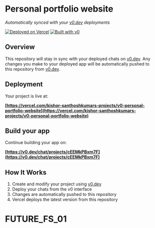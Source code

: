 # Personal portfolio website

*Automatically synced with your [v0.dev](https://v0.dev) deployments*

[![Deployed on Vercel](https://img.shields.io/badge/Deployed%20on-Vercel-black?style=for-the-badge&logo=vercel)](https://vercel.com/kishor-santhoshkumars-projects/v0-personal-portfolio-website)
[![Built with v0](https://img.shields.io/badge/Built%20with-v0.dev-black?style=for-the-badge)](https://v0.dev/chat/projects/cEEMkPBxm7F)

## Overview

This repository will stay in sync with your deployed chats on [v0.dev](https://v0.dev).
Any changes you make to your deployed app will be automatically pushed to this repository from [v0.dev](https://v0.dev).

## Deployment

Your project is live at:

**[https://vercel.com/kishor-santhoshkumars-projects/v0-personal-portfolio-website](https://vercel.com/kishor-santhoshkumars-projects/v0-personal-portfolio-website)**

## Build your app

Continue building your app on:

**[https://v0.dev/chat/projects/cEEMkPBxm7F](https://v0.dev/chat/projects/cEEMkPBxm7F)**

## How It Works

1. Create and modify your project using [v0.dev](https://v0.dev)
2. Deploy your chats from the v0 interface
3. Changes are automatically pushed to this repository
4. Vercel deploys the latest version from this repository
# FUTURE_FS_01
